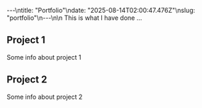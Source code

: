 ---\ntitle: "Portfolio"\ndate: "2025-08-14T02:00:47.476Z"\nslug: "portfolio"\n---\n\n
This is what I have done …


## Project 1

Some info about project 1


## Project 2

Some info about project 2


